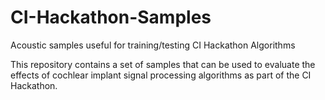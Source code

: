 # CI-Hackathon-Samples
Acoustic samples useful for training/testing CI Hackathon Algorithms

This repository contains a set of samples that can be used to evaluate the effects of cochlear implant signal processing algorithms as part of the CI Hackathon.
